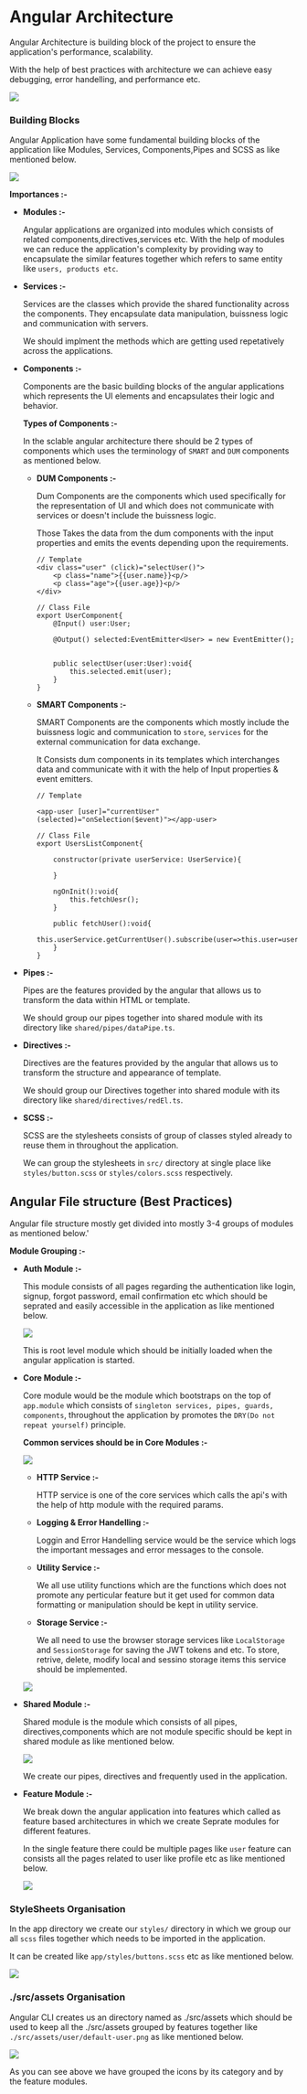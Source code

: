 # Angular Architecture

Angular Architecture is building block of the project to ensure the application's performance, scalability.

With the help of best practices with architecture we can achieve easy debugging, error handelling, and performance etc.

<img src="./src/assets/architecture/architecture.png">

### Building Blocks

Angular Application have some fundamental building blocks of the application like Modules, Services, Components,Pipes and SCSS as like mentioned below.

<img src="./src/assets/architecture/buiding-blocks.png">

**Importances :-**

- **Modules :-**

    Angular applications are organized into modules which consists of related components,directives,services etc.
    With the help of modules we can reduce the application's complexity by providing way to encapsulate the similar features together which refers to same entity like `users, products etc`.

- **Services :-**

    Services are the classes which provide the shared functionality across the components. They encapsulate data manipulation, buissness logic and communication with servers.

    We should implment the methods which are getting used repetatively across the applications.

- **Components :-**

    Components are the basic building blocks of the angular applications which represents the UI elements and encapsulates their logic and behavior.

    **Types of Components :-**

    In the sclable angular architecture there should be 2 types of components which uses the terminology of `SMART` and `DUM` components as mentioned below.

    - **DUM Components :-**

        Dum Components are the components which used specifically for the representation of UI and which does not communicate with services or doesn't include the buissness logic.

        Those Takes the data from the dum components with the input properties and emits the events depending upon the requirements.

        ```
        // Template
        <div class="user" (click)="selectUser()">
            <p class="name">{{user.name}}<p/>
            <p class="age">{{user.age}}<p/>
        </div>

        // Class File
        export UserComponent{
            @Input() user:User;

            @Output() selected:EventEmitter<User> = new EventEmitter();


            public selectUser(user:User):void{
                this.selected.emit(user);
            }
        }
        ```

    - **SMART Components :-**

        SMART Components are the components which mostly include the buissness logic and communication to `store`, `services` for the external communication for data exchange.

        It Consists dum components in its templates which interchanges data and communicate with it with the help of Input properties & event emitters.

        ```
        // Template

        <app-user [user]="currentUser" (selected)="onSelection($event)"></app-user>

        // Class File
        export UsersListComponent{

            constructor(private userService: UserService){

            }

            ngOnInit():void{
                this.fetchUesr();
            }

            public fetchUser():void{
                this.userService.getCurrentUser().subscribe(user=>this.user=user)
            }
        }
        ```

- **Pipes :-**

    Pipes are the features provided by the angular that allows us to transform the data within HTML or template.

    We should group our pipes together into shared module with its directory like `shared/pipes/dataPipe.ts`.


- **Directives :-**

    Directives are the features provided by the angular that allows us to transform the structure and appearance of template.

    We should group our Directives together into shared module with its directory like `shared/directives/redEl.ts`.

- **SCSS :-**

    SCSS are the stylesheets consists of group of classes styled already to reuse them in throughout the application.

    We can group the stylesheets in `src/` directory at single place like `styles/button.scss` or `styles/colors.scss` respectively.

## Angular File structure (Best Practices)
Angular file structure mostly get divided into mostly 3-4 groups of modules as mentioned below.'

**Module Grouping :-**

- **Auth Module :-**

    This module consists of all pages regarding the authentication like login, signup, forgot password, email confirmation etc which should be seprated and easily accessible in the application as like mentioned below.

    <img src="./src/assets/architecture/feature-modules.png">

    This is root level module which should be initially loaded when the angular application is started.


- **Core Module :-**

    Core module would be the module which bootstraps on the top of `app.module` which consists of `singleton services, pipes, guards, components`, throughout the application by promotes the `DRY(Do not repeat yourself)` principle.

    **Common services should be in Core Modules :-**

    <img src="./src/assets/architecture/core-services.png">

    - **HTTP Service :-**

        HTTP service is one of the core services which calls the api's with the help of http module with the required params.

    - **Logging & Error Handelling :-**

        Loggin and Error Handelling service would be the service which logs the important messages and error messages to the console.

    - **Utility Service :-**

        We all use utility functions which are the functions which does not promote any perticular feature but it get used for common data formatting or manipulation should be kept in utility service.

    - **Storage Service :-**

        We all need to use the browser storage services like `LocalStorage` and `SessionStorage` for saving the JWT tokens and etc. To store, retrive, delete, modify local and sessino storage items this service should be implemented.    
    
    <img src="./src/assets/architecture/core.png">
- **Shared Module :-**

    Shared module is the module which consists of all pipes, directives,components which are not module specific should be kept in shared module as like mentioned below.

    <img src="./src/assets/architecture/feature-modules.png">

    We create our pipes, directives and frequently used in the application.



- **Feature Module :-**

    We break down the angular application into features which called as feature based architectures in which we create Seprate modules for different features.

    In the single feature there could be multiple pages like `user` feature can consists all the pages related to user like profile etc as like mentioned below.

    <img src="./src/assets/architecture/feature-modules.png">


    

### StyleSheets Organisation

In the app directory we create our `styles/` directory in which we group our all `scss` files together which needs to be imported in the application.

It can be created like `app/styles/buttons.scss` etc as like mentioned below.

<img src="./src/assets/architecture/styles.png">

### ./src/assets Organisation

Angular CLI creates us an directory named as ./src/assets which should be used to keep all the ./src/assets grouped by features together like `./src/assets/user/default-user.png` as like mentioned below.

<img src="./src/assets/architecture/assets.png">

As you can see above we have grouped the icons by its category and by the feature modules.
